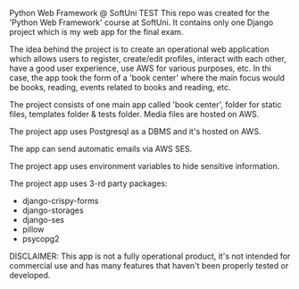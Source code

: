 Python Web Framework @ SoftUni
TEST
This repo was created for the 'Python Web Framework' course at SoftUni. 
It contains only one Django project which is my web app for the final exam.

The idea behind the project is to create an operational web application which allows
users to register, create/edit profiles, interact with each other, have a good user 
experience, use AWS for various purposes, etc. In thi case, the app took the form of
a 'book center' where the main focus would be books, reading, events related to books
and reading, etc. 

The project consists of one main app called 'book center', folder for static files, 
templates folder & tests folder. Media files are hosted on AWS.

The project app uses Postgresql as a DBMS and it's hosted on AWS.

The app can send automatic emails via AWS SES.

The project app uses environment variables to hide sensitive information.

The project app uses 3-rd party packages:
- django-crispy-forms
- django-storages
- django-ses
- pillow
- psycopg2


DISCLAIMER: This app is not a fully operational product, it's not intended for commercial use 
and has many features that haven't been properly tested or developed.
